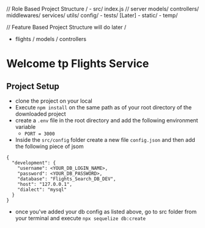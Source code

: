 // Role Based Project Structure 
/
    - src/
        index.js // server
        models/
        controllers/
        middlewares/
        services/
        utils/
        config/
    - tests/ [Later]
    - static/
    - temp/

// Feature Based Project Structure will do later
/
 - flights
    / models
    / controllers

# Welcome tp Flights Service

## Project Setup
- clone the project on your local
- Execute `npm install` on the same path as of your root directory of the downloaded project
- create a `.env` file in the root directory and add the following environment variable
    - `PORT = 3000`
- Inside the `src/config` folder create a new file `config.json` and then add the following piece of jsom
```
{
  "development": {
    "username": <YOUR_DB_LOGIN_NAME>,
    "password": <YOUR_DB_PASSWORD>,
    "database": "Flights_Search_DB_DEV",
    "host": "127.0.0.1",
    "dialect": "mysql"
  }
}
```

- once you've added your db config as listed above, go to src folder from your terminal and execute `npx sequelize db:create`
```
